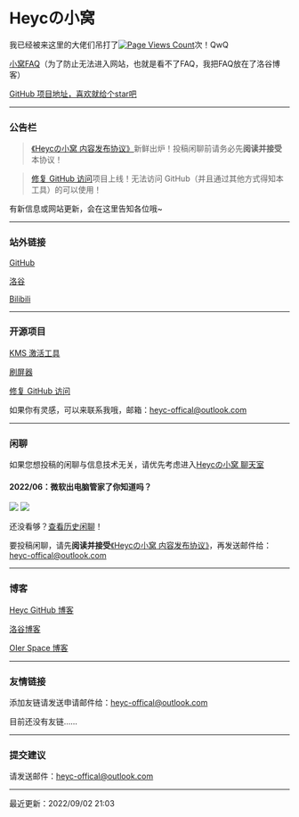 # Heycの小窝

我已经被来这里的大佬们吊打了[![Page Views Count](https://badges.toozhao.com/badges/01G6WD3SSKEEV4H1S6CZDRH2MH/blue.svg)](https://badges.toozhao.com/stats/01G6WD3SSKEEV4H1S6CZDRH2MH "Get your own page views count badge on badges.toozhao.com")次！QwQ

[小窝FAQ](https://www.luogu.com.cn/blog/hyc-cpp/heyc-site-faq)（为了防止无法进入网站，也就是看不了FAQ，我把FAQ放在了洛谷博客）

[GitHub 项目地址，喜欢就给个star吧](https://github.com/hyc1230/hyc1230.github.io)

---
### 公告栏

> [《Heycの小窝 内容发布协议》](/publish-EULA)新鲜出炉！投稿闲聊前请务必先**阅读并接受**本协议！

> [修复 GitHub 访问](/github-hosts-adder)项目上线！无法访问 GitHub（并且通过其他方式得知本工具）的可以使用！

有新信息或网站更新，会在这里告知各位哦~

---
### 站外链接

[GitHub](https://github.com/hyc1230)

[洛谷](https://www.luogu.com.cn/user/532854)

[Bilibili](https://space.bilibili.com/1676242754)

---
### 开源项目

[KMS 激活工具](/KMS-Activator)

[刷屏器](/screen-flooder)

[修复 GitHub 访问](/github-hosts-adder)

如果你有灵感，可以来联系我哦，邮箱：<heyc-offical@outlook.com>

---
### 闲聊

如果您想投稿的闲聊与信息技术无关，请优先考虑进入[Heycの小窝 聊天室](/chat-room)

#### 2022/06：微软出电脑管家了你知道吗？
![](https://user-images.githubusercontent.com/107044023/173166490-6c834072-05b0-484c-beb7-822bf3ca1d20.png)
![](https://user-images.githubusercontent.com/107044023/173166789-c941f311-3af0-4b4e-87a4-7ba50b9a5d7c.png)

还没看够？[查看历史闲聊](/chat-history)！

要投稿闲聊，请先**阅读并接受**[《Heycの小窝 内容发布协议》](/publish-EULA)，再发送邮件给：<heyc-offical@outlook.com>

---
### 博客

[Heyc GitHub 博客](/blog)

[洛谷博客](https://www.luogu.com.cn/blog/hyc-cpp/)

[OIer Space 博客](https://heyc.oier.space)

---
### 友情链接

添加友链请发送申请邮件给：<heyc-offical@outlook.com>

目前还没有友链……

---
### 提交建议

请发送邮件：<heyc-offical@outlook.com>

---
最近更新：2022/09/02 21:03
